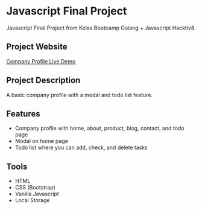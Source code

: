 # Javascript Final Project
Javascript Final Project from Kelas Bootcamp Golang + Javascript Hacktiv8.

## Project Website
[Company Profile Live Demo](https://mraffia.github.io/odin-blog)

## Project Description
A basic company profile with a modal and todo list feature.

## Features
- Company profile with home, about, product, blog, contact, and todo page
- Modal on home page
- Todo list where you can add, check, and delete tasks

## Tools
- HTML
- CSS (Bootstrap)
- Vanilla Javascript
- Local Storage
